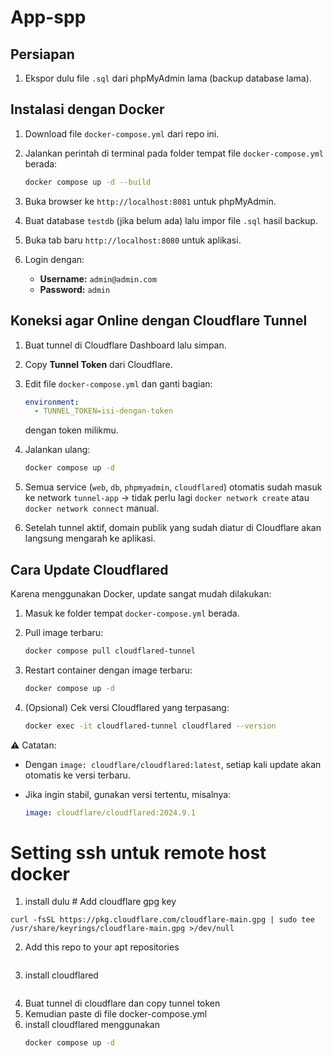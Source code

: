 # App-spp

## Persiapan

1. Ekspor dulu file `.sql` dari phpMyAdmin lama (backup database lama).

## Instalasi dengan Docker

1. Download file `docker-compose.yml` dari repo ini.
2. Jalankan perintah di terminal pada folder tempat file `docker-compose.yml` berada:

   ```bash
   docker compose up -d --build
   ```
3. Buka browser ke `http://localhost:8081` untuk phpMyAdmin.
4. Buat database `testdb` (jika belum ada) lalu impor file `.sql` hasil backup.
5. Buka tab baru `http://localhost:8080` untuk aplikasi.
6. Login dengan:

   * **Username:** `admin@admin.com`
   * **Password:** `admin`

## Koneksi agar Online dengan Cloudflare Tunnel

1. Buat tunnel di Cloudflare Dashboard lalu simpan.
2. Copy **Tunnel Token** dari Cloudflare.
3. Edit file `docker-compose.yml` dan ganti bagian:

   ```yaml
   environment:
     - TUNNEL_TOKEN=isi-dengan-token
   ```

   dengan token milikmu.
4. Jalankan ulang:

   ```bash
   docker compose up -d
   ```
5. Semua service (`web`, `db`, `phpmyadmin`, `cloudflared`) otomatis sudah masuk ke network `tunnel-app` → tidak perlu lagi `docker network create` atau `docker network connect` manual.
6. Setelah tunnel aktif, domain publik yang sudah diatur di Cloudflare akan langsung mengarah ke aplikasi.

## Cara Update Cloudflared

Karena menggunakan Docker, update sangat mudah dilakukan:

1. Masuk ke folder tempat `docker-compose.yml` berada.
2. Pull image terbaru:

   ```bash
   docker compose pull cloudflared-tunnel
   ```
3. Restart container dengan image terbaru:

   ```bash
   docker compose up -d
   ```
4. (Opsional) Cek versi Cloudflared yang terpasang:

   ```bash
   docker exec -it cloudflared-tunnel cloudflared --version
   ```

⚠️ Catatan:

* Dengan `image: cloudflare/cloudflared:latest`, setiap kali update akan otomatis ke versi terbaru.
* Jika ingin stabil, gunakan versi tertentu, misalnya:

  ```yaml
  image: cloudflare/cloudflared:2024.9.1
  ```

# Setting ssh untuk remote host docker
1. install dulu # Add cloudflare gpg key
```sudo mkdir -p --mode=0755 /usr/share/keyrings
curl -fsSL https://pkg.cloudflare.com/cloudflare-main.gpg | sudo tee /usr/share/keyrings/cloudflare-main.gpg >/dev/null
```
2. Add this repo to your apt repositories
```echo 'deb [signed-by=/usr/share/keyrings/cloudflare-main.gpg] https://pkg.cloudflare.com/cloudflared any main' | sudo tee /etc/apt/sources.list.d/cloudflared.list
```

3. install cloudflared
```sudo apt-get update && sudo apt-get install cloudflared
```
4. Buat tunnel di cloudflare dan copy tunnel token
5. Kemudian paste di file docker-compose.yml
6. install cloudflared menggunakan
   ```bash
   docker compose up -d
   ```
